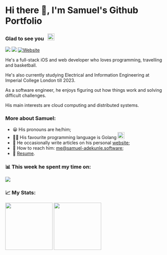 # Hi there 👋, I'm Samuel's Github Portfolio

### Glad to see you&nbsp;&nbsp;&nbsp;<a href="#hi-there--im-samuels-github-portfolio"><img height="22em" src="https://visitor-badge.glitch.me/badge?page_id=samuel-adekunle.samuel-adekunle"></img></a>

<!-- Get badges from https://dev.to/envoy_/150-badges-for-github-pnk  -->

<a href="https://linkedin.com/in/samuel-adekunle"><img src="https://img.shields.io/badge/LinkedIn-0077B5?style=for-the-badge&logo=linkedin&logoColor=white"></img></a>
<a href="https://twitter.com/femi__ade"><img src="https://img.shields.io/badge/Twitter-1DA1F2?style=for-the-badge&logo=twitter&logoColor=white"></img></a>
<a href="https://samuel-adekunle.software"><img alt="Website" src="https://img.shields.io/badge/website-%23E34F26.svg?style=for-the-badge&logo=googlechrome&logoColor=white"/></a>

He's a full-stack iOS and web developer who loves programming, travelling and basketball.

He's also currently studying Electrical and Information Engineering at Imperial College London till 2023.

As a software engineer, he enjoys figuring out how things work and solving difficult challenges.

His main interests are cloud computing and distributed systems.

### More about Samuel:
 - 😀 His pronouns are he/him;
 - 👨‍💻 His favourite programming language is Golang <a href="https://golang.com"><img height="22em" src="https://emojis.slackmojis.com/emojis/images/1454546974/291/golang.png?1454546974"></img></a>
 - 📝 He occasionally write articles on his personal [website](https://samuel-adekunle.software/posts);
 - :postbox: How to reach him: [me@samuel-adekunle.software](mailto:me@samuel-adekunle.software);
 - :necktie: [Resume](https://samuel-adekunle.software/cv.pdf).

### :bar_chart: This week he spent my time on:
<a href="#bar_chart-this-week-i-spent-my-time-on"><img src="https://github-readme-stats.vercel.app/api/wakatime?username=samuel_adekunle&hide_border=true"></img></a>

### :chart_with_upwards_trend: My Stats:
<a href="#chart_with_upwards_trend-my-github-stats"><img height="150em" src="https://github-readme-stats.vercel.app/api?hide_border=true&include_all_commits=true&username=samuel-adekunle&count_private=true&show_icons=true&hide=issues" /></a>
<a href="#chart_with_upwards_trend-my-github-stats"><img height="150em" src="https://github-readme-stats.vercel.app/api/top-langs/?username=samuel-adekunle&langs_count=5&hide=HTML,Jupyter%20Notebook,cuda,css,scss,cmake&exclude_repo=C-MIPS-Compiler,AdventOfCode2020,404CircuitSimulator&layout=compact&hide_border=true&count_private=true" /></a>
